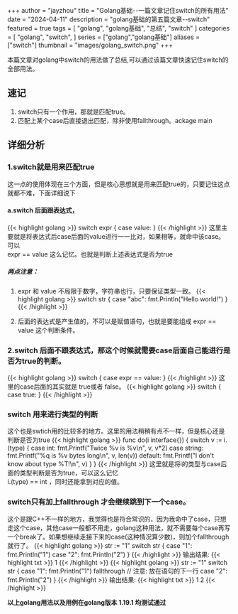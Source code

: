 +++
author = "jayzhou"
title = "Golang基础--一篇文章记住switch的所有用法"
date = "2024-04-11"
description = "golang基础的第五篇文章--switch"
featured = true
tags = [
    "golang",
    "golang基础",
    "总结",
    "switch"
]
categories = [
    "golang",
    "switch",
]
series = ["golang","golang基础"]
aliases = ["switch"]
thumbnail = "images/golang_switch.png"
+++

本篇文章对golang中switch的用法做了总结,可以通过该篇文章快速记住switch的全部用法。
<!--more-->

## 速记
1. switch只有一个作用，那就是匹配true。
2. 匹配上某个case后直接退出匹配，除非使用fallthrough。ackage main
## 详细分析
### 1.switch就是用来匹配true
这一点的使用体现在三个方面，但是核心思想就是用来匹配true的，只要记住这点就都不难，下面详细说下<br>
#### a.switch 后面跟表达式，
{{< highlight golang >}}
switch expr {
  case value:
}
{{< /highlight >}}
这里主要就是将表达式后case后面的value进行一一比对，如果相等，就命中该case。可以<br>
 expr == value
这么记忆。也就是判断上述表达式是否为true
##### 两点注意：
1. expr 和 value 不局限于数字，字符串也行，只要保证类型一致。
{{< highlight golang >}}
switch str {
  case "abc":
    fmt.Println("Hello world!")
}
{{< /highlight >}}

2. 后面的表达式是产生值的，不可以是赋值语句，也就是要能组成 expr == value 这个判断条件。
### 2.switch 后面不跟表达式，那这个时候就需要case后面自己能进行是否为true的判断。
{{< highlight golang >}}
switch {
  case expr == value:
}
{{< /highlight >}}
这里的case后面的其实就是 true或者 false。
{{< highlight golang >}}
switch {
  case true:
}
{{< /highlight >}}
### switch 用来进行类型的判断
这个也是swtich用的比较多的地方。这里的用法稍稍有点不一样，但是核心还是判断是否为true
{{< highlight golang >}}
func do(i interface{}) {
  switch v := i.(type) {
    case int:
      fmt.Printf("Twice %v is %v\n", v, v*2)
    case string:
      fmt.Printf("%q is %v bytes long\n", v, len(v))
    default:
      fmt.Printf("I don't know about type %T!\n", v)
  }
}
{{< /highlight >}}
这里就是将i的类型与case后面的类型判断是否为true，可以这么记忆<br>
i.(type) == int ，同时还能拿到对应的值。
### switch只有加上fallthrough 才会继续跳到下一个case。
这个是跟C++不一样的地方，我觉得也是符合常识的，因为我命中了case，只想走这个case，其他case一般都不用走，golang这种用法，就不需要每个case再写一个break了。如果想继续走接下来的case(这种情况算少数)，则加个fallthrough就行了。
{{< highlight golang >}}
str := "1"
switch str {
  case "1":
    fmt.Println("1")
  case "2":
    fmt.Println("2")
}
{{< /highlight >}}
输出结果:
{{< highlight txt >}}
1
{{< /highlight >}}
{{< highlight golang >}}
str := "1"
switch str {
  case "1":
    fmt.Println("1")
    fallthrough  // 注意: 放在语句的下一行
  case "2":
    fmt.Println("2")
}
{{< /highlight >}}
输出结果:
{{< highlight txt >}}
1
2
{{< /highlight >}}

**以上golang用法以及用例在golang版本 1.19.1 均测试通过**
